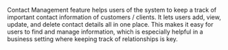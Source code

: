 Contact Management feature helps users of the system to keep a track of important contact
 information of customers / clients. It lets users add, view, update, and delete contact details all in
 one place. This makes it easy for users to find and manage information, which is especially
 helpful in a business setting where keeping track of relationships is key.
